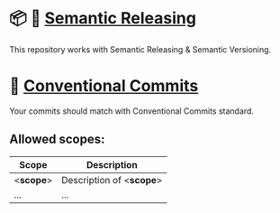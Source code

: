 <!-- TODO: Add exhaustive description of Contribution guide -->

# :package: :rocket: [Semantic Releasing](https://semantic-release.gitbook.io/semantic-release/)

This repository works with Semantic Releasing & Semantic Versioning.

# :notebook: [Conventional Commits](https://www.conventionalcommits.org/en/v1.0.0/)

Your commits should match with Conventional Commits standard.

## Allowed scopes:

| Scope | Description |
| --- | --- |
| <__scope__> | Description of <__scope__> |
| ... | ... |